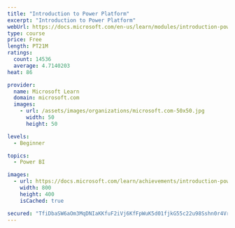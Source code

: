 ```yaml
---
title: "Introduction to Power Platform"
excerpt: "Introduction to Power Platform"
webUrl: https://docs.microsoft.com/en-us/learn/modules/introduction-power-platform/
type: course
price: Free
length: PT21M
ratings:
  count: 14536
  average: 4.7140203
heat: 86

provider:
  name: Microsoft Learn
  domain: microsoft.com
  images:
    - url: /assets/images/organizations/microsoft.com-50x50.jpg
      width: 50
      height: 50

levels:
  - Beginner

topics:
  - Power BI

images:
  - url: https://docs.microsoft.com/learn/achievements/introduction-power-platform-social.png
    width: 800
    height: 400
    isCached: true

secured: "TfiDbaSW6aOm3MqDNIaKKfuF2iVj6KfFpWuK5d01fjkG55c22u98Sshn0r4Vrit4Zu4SGMCSuZ8Cn9iX1VO2WUAPWZQN6Dk3PpOTDiz4alh4gk2XKyplZ6DWr4VSD7fwAL9hNhnG2HRQN0Uqn1w/iH5nt1UcrTMHASOy+YGPpRFSUM4GZA8QXzL0oMR2bjXOUh0z0tzNE7uoRuthTqtmVZfrlbNbkdP1aY07Q9Rpzqifq7Zz7CKhAVC380bfF+nc66mR/txxhaE8RGkGYTCNfNrUhTWw7FC5tjT6UMg9eteB7TiCd6kZcZs0DMyW5qWE6+Ua8sCQAT8tTWtjKXpNRF6n/WnYeTIp39vECLtYA2ONBzT7CReSxfQ8eE8k6eC3fjkiXvtfrLPnYHrVizD6FvAgXS2vEz5eNg+GKsuKnCwWBiY1/8B+s5NHKGCwVMQ+;CoDcXu+Vf1fxWZaoBal87A=="
---
```


